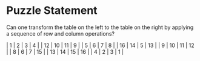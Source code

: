 # Puzzle Statement
Can one transform the table on the left to the table on the right by applying a sequence of row and column operations?

| 1 | 2 | 3 | 4 |                    | 12 | 10 | 11 | 9 |
| 5 | 6 | 7 | 8 |                    | 16 | 14 | 5 | 13 |
| 9 | 10 | 11 | 12 |                 | 8 | 6 | 7 | 15 |
| 13 | 14 | 15 | 16 |                | 4 | 2 | 3 | 1 |
